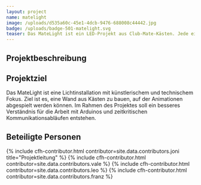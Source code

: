 ```yaml
---
layout: project
name: matelight
image: /uploads/d535a60c-45e1-4dcb-9476-688008c44442.jpg
badge: /uploads/badge-501-matelight.svg
teaser: Das MateLight ist ein LED-Projekt aus Club-Mate-Kästen. Jede einzelne Flasche kann einzeln per RGB-LED beleuchtet werden. Damit ist das ganze als LED-Matrix einsetzbar. Aktuell habe wir 21 Kästen fertig.
---
```


## Projektbeschreibung



## Projektziel

Das MateLight ist eine Lichtinstallation mit künstlerischem und technischem Fokus. Ziel ist es, eine Wand aus Kästen zu bauen, auf der Animationen abgespielt werden können.
Im Rahmen des Projektes soll ein besseres Verständnis für die Arbeit mit Arduinos und zeitkritischen Kommunikationsabläufen entstehen.

## Beteiligte Personen

<div class="cfh-cards">
    {% include cfh-contributor.html contributor=site.data.contributors.joni title="Projektleitung" %}
    {% include cfh-contributor.html contributor=site.data.contributors.vale %}
    {% include cfh-contributor.html contributor=site.data.contributors.leo %}
    {% include cfh-contributor.html contributor=site.data.contributors.franz %}
</div>